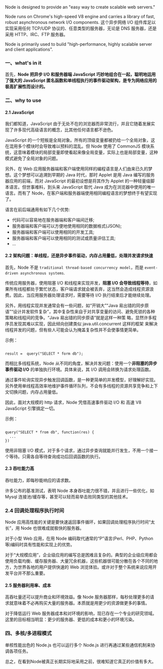 Node is designed to provide an "easy way to create scalable web servers."

Node runs on Chrome's high-speed V8 engine and carries a library of fast, robust asynchronous network I/O components. 这个异步网络 I/O 组件库足以实现采用任何 TCP/UDP 协议的、任意类型的服务器，无论是 DNS 服务器，还是采用 HTTP、IRC、FTP 服务器。

Node is primarily used to build "high-performance, highly scalable server and client applications".



### 一、what's in it

首先，**Node 把异步 I/O 和服务器端 JavaScript 巧妙地组合在一起，聪明地运用了强大的 JavaScript 匿名函数和单线程执行的事件驱动架构，是专为网络应用的极高扩展性而设计的。**



### 二、why to use

#### 2.1 JavaScript

我们都知道，JavaScript 由于无处不在的浏览器而非常流行，并且它随着发展实现了许多现代高级语言的概念，比其他任何语言都不逊色。

JavaScript 的一个短板是全局对象。所有的顶级变量都被扔给一个全局对象，这在混用多个模块时会导致难以预料的混乱。但 Node 使用了 CommonJS 模块系统，这意味着模块的局部变量即使看起来像全局变量，实际上也是局部变量，这种模式避免了全局对象的问题。

另外，在 Web 应用服务器端和客户端使用同样的编程语言是人们由来已久的梦想。这个梦想可以追溯到早期的 Java 时代，那时 Applet 是用 Java 编写的服务器应用的前端，而对 JavaScript 的最初设想是将其作为 Applet 的一种轻量级脚本语言。但世事难料，到头来 JavaScript 取代 Java 成为在浏览器中使用的唯一语言。而有了 Node，在客户端和服务器端使用相同编程语言的梦想终于有望实现了。

语言在前后端通用有如下几个优势:

- 代码可以容易地在服务器端和客户端间迁移;
- 服务器端和客户端可以方便地使用相同的数据格式(JSON);
- 服务器端和客户端可以使用相同的开发工具;
- 服务器端和客户端可以使用相同的测试或质量评估工具; 
- ...


#### 2.2 架构问题：单线程，还是异步事件驱动，内存占用量低，处理并发请求快速

首先，Node 不是 `traditional thread-based concurrency model`，而是 `event-driven asynchronous systems`. 

传统应用服务器，使用阻塞 I/O 和线程来实现并发，**阻塞 I/O 会导致线程等待**，如果所有线程都处于繁忙状态，客户端请求就会被丢弃，这当然会造成线程资源浪费。因此，当应用服务器处理请求时，需要等待 I/O 执行结束后才能继续处理。

另外，用线程实现并发通常会有一些问题，如“开销大”“Java 易出错的同步原语”“设计并发软件复杂”，其中复杂性来自于对共享变量的访问、避免死锁的各种策略和线程间的竞争。“Java 易出错的同步原语”就是这样一种策 略，显然许多程序员发现其难以实现，因此倾向创建类似 java.util.concurrent 这样的框架 来解决线程并发的问题，但有些人可能会认为掩盖复杂性并不会使事情更简单。


示例：

```

result =  query("SELECT * form db");

```

而相比多线程系统，Node 从不同的角度，解决并发问题：使用一个**非阻塞的异步事件驱动 I/O** 的单独执行环境。具体来说，其 I/O 调用会转换为请求处理函数。

通过事件轮询实现异步触发回调函数，是一种更简单的并发模型，好理解好实现。另外使用单线程高效率地维护事件循环队列，不会有多线程的资源共享竞争和上下文切换问题，内存占用量低。

因此，面对大规模的 http 请求，Node 凭借高速事件驱动 I/O 和 高速 V8 JavaScript 引擎搞定一切。

示例：

```

query("SELECT * from db", function(res) {
  ...
})

```

使用非阻塞 I/O 模式，对于多个请求，通过异步查询就能并行发生，不用一个接一个等待。只需各自等待查询成功后回调函数的执行。



#### 2.3 吞吐能力高

吞吐能力，即每秒能响应的请求数。

许多公布的基准测试，表明 Node 本身吞吐能力很不错，并且进行一些优化，如 Mysql 连接池/缓存等，甚至可以轻而易举击败同类型的其他技术。


### 2.4 回调处理程序执行时间

Node 应用高性能的关键是要快速返回事件循环，如果回调处理程序执行时间“太长”，用 Node 也很难成就极快的服务器。

对于小型 Web 应用，在用 Node 编码取代通常的“P”语言(Perl、PHP、Python等)编码时具有性能和实现上的优势。

对于“大规模应用”，企业级应用的编写总是困难且复杂的。典型的企业级应用都会使用负载均衡、缓存服务器、大量冗余机器，这些机器很可能分散在各个不同的地方，为世界各地的用户提供快速的 Web 浏览体验。或许对于整个系统来说应用开发平台并不那么重要。


#### 2.5 服务器利用率、成本

高吞吐量还可以提升商业和环境效益。像 Node 服务器那样，每秒处理更多的请求就意味着不必再购买大量的服务器。本质就是用更少的资源做更多的事情。

对于降低运行 Web 服务器成本和对环境的影响，现已存在一个专业的研究领域。这里的目标相当明显：更少的服务器、更低的成本和更小的环境污染。



### 四、多核/多进程模式

单核性能出色的 Node.js 也可以运行多个 Node.js 进行再通过某些通信机制来协调各项任务。

总之，在看到Node被真正长期实际地采用之前，很难知道它真正的价值有多大。

